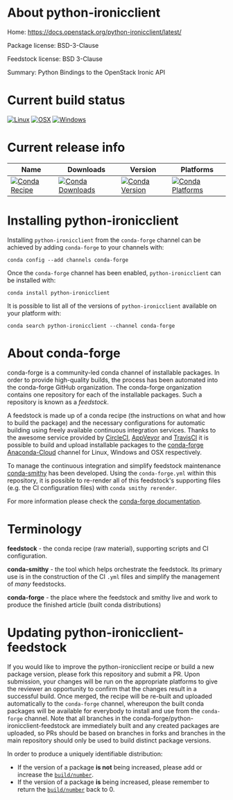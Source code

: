 About python-ironicclient
=========================

Home: https://docs.openstack.org/python-ironicclient/latest/

Package license: BSD-3-Clause

Feedstock license: BSD 3-Clause

Summary: Python Bindings to the OpenStack Ironic API



Current build status
====================

[![Linux](https://img.shields.io/circleci/project/github/conda-forge/python-ironicclient-feedstock/master.svg?label=Linux)](https://circleci.com/gh/conda-forge/python-ironicclient-feedstock)
[![OSX](https://img.shields.io/travis/conda-forge/python-ironicclient-feedstock/master.svg?label=macOS)](https://travis-ci.org/conda-forge/python-ironicclient-feedstock)
[![Windows](https://img.shields.io/appveyor/ci/conda-forge/python-ironicclient-feedstock/master.svg?label=Windows)](https://ci.appveyor.com/project/conda-forge/python-ironicclient-feedstock/branch/master)

Current release info
====================

| Name | Downloads | Version | Platforms |
| --- | --- | --- | --- |
| [![Conda Recipe](https://img.shields.io/badge/recipe-python--ironicclient-green.svg)](https://anaconda.org/conda-forge/python-ironicclient) | [![Conda Downloads](https://img.shields.io/conda/dn/conda-forge/python-ironicclient.svg)](https://anaconda.org/conda-forge/python-ironicclient) | [![Conda Version](https://img.shields.io/conda/vn/conda-forge/python-ironicclient.svg)](https://anaconda.org/conda-forge/python-ironicclient) | [![Conda Platforms](https://img.shields.io/conda/pn/conda-forge/python-ironicclient.svg)](https://anaconda.org/conda-forge/python-ironicclient) |

Installing python-ironicclient
==============================

Installing `python-ironicclient` from the `conda-forge` channel can be achieved by adding `conda-forge` to your channels with:

```
conda config --add channels conda-forge
```

Once the `conda-forge` channel has been enabled, `python-ironicclient` can be installed with:

```
conda install python-ironicclient
```

It is possible to list all of the versions of `python-ironicclient` available on your platform with:

```
conda search python-ironicclient --channel conda-forge
```


About conda-forge
=================

conda-forge is a community-led conda channel of installable packages.
In order to provide high-quality builds, the process has been automated into the
conda-forge GitHub organization. The conda-forge organization contains one repository
for each of the installable packages. Such a repository is known as a *feedstock*.

A feedstock is made up of a conda recipe (the instructions on what and how to build
the package) and the necessary configurations for automatic building using freely
available continuous integration services. Thanks to the awesome service provided by
[CircleCI](https://circleci.com/), [AppVeyor](http://www.appveyor.com/)
and [TravisCI](https://travis-ci.org/) it is possible to build and upload installable
packages to the [conda-forge](https://anaconda.org/conda-forge)
[Anaconda-Cloud](http://docs.anaconda.org/) channel for Linux, Windows and OSX respectively.

To manage the continuous integration and simplify feedstock maintenance
[conda-smithy](http://github.com/conda-forge/conda-smithy) has been developed.
Using the ``conda-forge.yml`` within this repository, it is possible to re-render all of
this feedstock's supporting files (e.g. the CI configuration files) with ``conda smithy rerender``.

For more information please check the [conda-forge documentation](https://conda-forge.org/docs/).

Terminology
===========

**feedstock** - the conda recipe (raw material), supporting scripts and CI configuration.

**conda-smithy** - the tool which helps orchestrate the feedstock.
                   Its primary use is in the construction of the CI ``.yml`` files
                   and simplify the management of *many* feedstocks.

**conda-forge** - the place where the feedstock and smithy live and work to
                  produce the finished article (built conda distributions)


Updating python-ironicclient-feedstock
======================================

If you would like to improve the python-ironicclient recipe or build a new
package version, please fork this repository and submit a PR. Upon submission,
your changes will be run on the appropriate platforms to give the reviewer an
opportunity to confirm that the changes result in a successful build. Once
merged, the recipe will be re-built and uploaded automatically to the
`conda-forge` channel, whereupon the built conda packages will be available for
everybody to install and use from the `conda-forge` channel.
Note that all branches in the conda-forge/python-ironicclient-feedstock are
immediately built and any created packages are uploaded, so PRs should be based
on branches in forks and branches in the main repository should only be used to
build distinct package versions.

In order to produce a uniquely identifiable distribution:
 * If the version of a package **is not** being increased, please add or increase
   the [``build/number``](http://conda.pydata.org/docs/building/meta-yaml.html#build-number-and-string).
 * If the version of a package **is** being increased, please remember to return
   the [``build/number``](http://conda.pydata.org/docs/building/meta-yaml.html#build-number-and-string)
   back to 0.